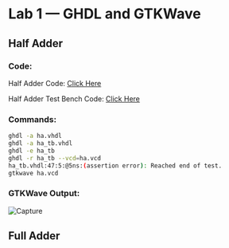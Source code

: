 # Lab 1 — GHDL and GTKWave

## Half Adder
### Code:
Half Adder Code: [Click Here](https://github.com/jzeyher/EE322/blob/main/Lab%201/Ha.vhdl)

Half Adder Test Bench Code: [Click Here](https://github.com/jzeyher/EE322/blob/main/Lab%201/Ha_tb.vhdl)
### Commands:
```sh
ghdl -a ha.vhdl
ghdl -a ha_tb.vhdl
ghdl -e ha_tb
ghdl -r ha_tb --vcd=ha.vcd
ha_tb.vhdl:47:5:@5ns:(assertion error): Reached end of test.
gtkwave ha.vcd
```
### GTKWave Output:

![Capture](https://user-images.githubusercontent.com/98130028/229878780-992e4e20-3318-4bb4-9381-6ebd8744a813.PNG)

## Full Adder
